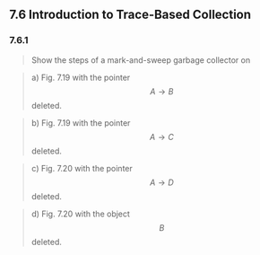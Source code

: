 ## 7.6 Introduction to Trace-Based Collection

### 7.6.1

> Show the steps of a mark-and-sweep garbage collector on

> a) Fig. 7.19 with the pointer $$A \rightarrow B$$ deleted.

> b) Fig. 7.19 with the pointer $$A \rightarrow C$$ deleted.

> c) Fig. 7.20 with the pointer $$A \rightarrow D$$ deleted.

> d) Fig. 7.20 with the object $$B$$ deleted.